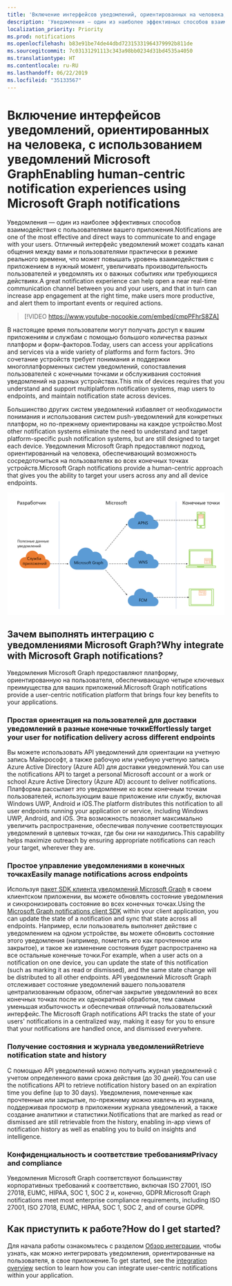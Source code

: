 ```yaml
---
title: 'Включение интерфейсов уведомлений, ориентированных на человека, с использованием уведомлений Microsoft Graph '
description: 'Уведомления — один из наиболее эффективных способов взаимодействия с пользователями вашего приложения. Отличный интерфейс уведомлений может создать канал общения между вами и пользователями вашего приложения практически в режиме реального времени, что может повышать уровень взаимодействия с приложением в нужный момент, помогать пользователям увеличивать производительность и уведомлять их о важных событиях или требующихся своевременных действиях. '
localization_priority: Priority
ms.prod: notifications
ms.openlocfilehash: b83e91be74de44dbd72315331964379992b811de
ms.sourcegitcommit: 7c03131291113c343a98bb0234d31bd4535a4050
ms.translationtype: HT
ms.contentlocale: ru-RU
ms.lasthandoff: 06/22/2019
ms.locfileid: "35133567"
---
```

# <a name="enabling-human-centric-notification-experiences-using-microsoft-graph-notifications"></a><span data-ttu-id="10008-104">Включение интерфейсов уведомлений, ориентированных на человека, с использованием уведомлений Microsoft Graph</span><span class="sxs-lookup"><span data-stu-id="10008-104">Enabling human-centric notification experiences using Microsoft Graph notifications</span></span>

<span data-ttu-id="10008-105">Уведомления — один из наиболее эффективных способов взаимодействия с пользователями вашего приложения.</span><span class="sxs-lookup"><span data-stu-id="10008-105">Notifications are one of the most effective and direct ways to communicate to and engage with your users.</span></span> <span data-ttu-id="10008-106">Отличный интерфейс уведомлений может создать канал общения между вами и пользователями практически в режиме реального времени, что может повышать уровень взаимодействия с приложением в нужный момент, увеличивать производительность пользователей и уведомлять их о важных событиях или требующихся действиях.</span><span class="sxs-lookup"><span data-stu-id="10008-106">A great notification experience can help open a near real-time communication channel between you and your users, and that in turn can increase app engagement at the right time, make users more productive, and alert them to important events or required actions.</span></span>

> [!VIDEO https://www.youtube-nocookie.com/embed/cmpPFhrS8ZA]

<span data-ttu-id="10008-107">В настоящее время пользователи могут получать доступ к вашим приложениям и службам с помощью большого количества разных платформ и форм-факторов.</span><span class="sxs-lookup"><span data-stu-id="10008-107">Today, users can access your applications and services via a wide variety of platforms and form factors.</span></span> <span data-ttu-id="10008-108">Это сочетание устройств требует понимания и поддержки многоплатформенных систем уведомлений, сопоставления пользователей с конечными точками и обслуживания состояния уведомлений на разных устройствах.</span><span class="sxs-lookup"><span data-stu-id="10008-108">This mix of devices requires that you understand and support multiplatform notification systems, map users to endpoints, and maintain notification state across devices.</span></span> 

<span data-ttu-id="10008-109">Большинство других систем уведомлений избавляет от необходимости понимания и использования систем push-уведомлений для конкретных платформ, но по-прежнему ориентированы на каждое устройство.</span><span class="sxs-lookup"><span data-stu-id="10008-109">Most other notification systems eliminate the need to understand and target platform-specific push notification systems, but are still  designed to target each device.</span></span> <span data-ttu-id="10008-110">Уведомления Microsoft Graph предоставляют подход, ориентированный на человека, обеспечивающий возможность сосредоточиться на пользователях во всех конечных точках устройств.</span><span class="sxs-lookup"><span data-stu-id="10008-110">Microsoft Graph notifications provide a human-centric approach that gives you the ability to target your  users across any and all device endpoints.</span></span>

![Изображение взаимодействия службы приложения с Microsoft Graph для отправки уведомлений в несколько конечных точек](images/notifications-flow-overview.png)

## <a name="why-integrate-with-microsoft-graph-notifications"></a><span data-ttu-id="10008-112">Зачем выполнять интеграцию с уведомлениями Microsoft Graph?</span><span class="sxs-lookup"><span data-stu-id="10008-112">Why integrate with Microsoft Graph notifications?</span></span>

<span data-ttu-id="10008-113">Уведомления Microsoft Graph предоставляют платформу, ориентированную на пользователя, обеспечивающую четыре ключевых преимущества для ваших приложений.</span><span class="sxs-lookup"><span data-stu-id="10008-113">Microsoft Graph notifications provide a user-centric notification platform that brings four key benefits to your applications.</span></span>

### <a name="effortlessly-target-your-user-for-notification-delivery-across-different-endpoints"></a><span data-ttu-id="10008-114">Простая ориентация на пользователей для доставки уведомлений в разные конечные точки</span><span class="sxs-lookup"><span data-stu-id="10008-114">Effortlessly target your user for notification delivery across different endpoints</span></span>

<span data-ttu-id="10008-115">Вы можете использовать API уведомлений для ориентации на учетную запись Майкрософт, а также рабочую или учебную учетную запись Azure Active Directory (Azure AD) для доставки уведомлений.</span><span class="sxs-lookup"><span data-stu-id="10008-115">You can use the notifications API to target a personal Microsoft account or a work or school Azure Active Directory (Azure AD) account to deliver notifications.</span></span> <span data-ttu-id="10008-116">Платформа рассылает это уведомление ко всем конечным точкам пользователей, использующим ваше приложение или службу, включая Windows UWP, Android и iOS.</span><span class="sxs-lookup"><span data-stu-id="10008-116">The platform distributes this notification to all user endpoints running your application or service, including Windows UWP, Android, and iOS.</span></span> <span data-ttu-id="10008-117">Эта возможность позволяет максимально увеличить распространение, обеспечивая получение соответствующих уведомлений в целевых точках, где бы они ни находились.</span><span class="sxs-lookup"><span data-stu-id="10008-117">This capability helps maximize outreach by ensuring appropriate notifications can reach your target, wherever they are.</span></span>

### <a name="easily-manage-notifications-across-endpoints"></a><span data-ttu-id="10008-118">Простое управление уведомлениями в конечных точках</span><span class="sxs-lookup"><span data-stu-id="10008-118">Easily manage notifications across endpoints</span></span>

<span data-ttu-id="10008-119">Используя [пакет SDK клиента уведомлений Microsoft Graph](https://github.com/microsoft/project-rome) в своем клиентском приложении, вы можете обновлять состояние уведомления и синхронизировать состояние во всех конечных точках.</span><span class="sxs-lookup"><span data-stu-id="10008-119">Using the [Microsoft Graph notifications client SDK](https://github.com/microsoft/project-rome) within your client application, you can update the state of a notification and sync that state across all endpoints.</span></span> <span data-ttu-id="10008-120">Например, если пользователь выполняет действие с уведомлением на одном устройстве, вы можете обновить состояние этого уведомления (например, пометить его как прочтенное или закрытое), и такое же изменение состояния будет распространено на все остальные конечные точки.</span><span class="sxs-lookup"><span data-stu-id="10008-120">For example, when a user acts on a notification on one device, you can update the state of this notification (such as marking it as read or dismissed), and the same state change will be distributed to all other endpoints.</span></span> <span data-ttu-id="10008-121">API уведомлений Microsoft Graph отслеживает состояние уведомлений вашего пользователя централизованным образом, облегчая закрытие уведомлений во всех конечных точках после их однократной обработки, тем самым уменьшая избыточность и обеспечивая отличный пользовательский интерфейс.</span><span class="sxs-lookup"><span data-stu-id="10008-121">The Microsoft Graph notifications API tracks the state of your users' notifications in a centralized way, making it easy for you to ensure that your notifications are handled once, and dismissed everywhere.</span></span>

### <a name="retrieve-notification-state-and-history"></a><span data-ttu-id="10008-122">Получение состояния и журнала уведомлений</span><span class="sxs-lookup"><span data-stu-id="10008-122">Retrieve notification state and history</span></span>

<span data-ttu-id="10008-123">С помощью API уведомлений можно получить журнал уведомлений с учетом определенного вами срока действия (до 30 дней).</span><span class="sxs-lookup"><span data-stu-id="10008-123">You can use the notifications API to retrieve notification history based on an expiration time you define (up to 30 days).</span></span> <span data-ttu-id="10008-124">Уведомления, помеченные как прочтенные или закрытые, по-прежнему можно извлечь из журнала, поддерживая просмотр в приложении журнала уведомлений, а также создание аналитики и статистики.</span><span class="sxs-lookup"><span data-stu-id="10008-124">Notifications that are marked as read or dismissed are still retrievable from the history, enabling in-app views of notification history as well as enabling you to build on insights and intelligence.</span></span>

### <a name="privacy-and-compliance"></a><span data-ttu-id="10008-125">Конфиденциальность и соответствие требованиям</span><span class="sxs-lookup"><span data-stu-id="10008-125">Privacy and compliance</span></span>

<span data-ttu-id="10008-126">Уведомления Microsoft Graph соответствуют большинству корпоративных требований к соответствию, включая ISO 27001, ISO 27018, EUMC, HIPAA, SOC 1, SOC 2 и, конечно, GDPR.</span><span class="sxs-lookup"><span data-stu-id="10008-126">Microsoft Graph notifications meet most enterprise compliance requirements, including ISO 27001, ISO 27018, EUMC, HIPAA, SOC 1, SOC 2, and of course GDPR.</span></span>

## <a name="how-do-i-get-started"></a><span data-ttu-id="10008-127">Как приступить к работе?</span><span class="sxs-lookup"><span data-stu-id="10008-127">How do I get started?</span></span>

<span data-ttu-id="10008-128">Для начала работы ознакомьтесь с разделом [Обзор интеграции](notifications-integration-e2e-overview.md), чтобы узнать, как можно интегрировать уведомления, ориентированные на пользователя, в свое приложение.</span><span class="sxs-lookup"><span data-stu-id="10008-128">To get started, see the [integration overview](notifications-integration-e2e-overview.md) section to learn how you can integrate user-centric notifications within your application.</span></span>
